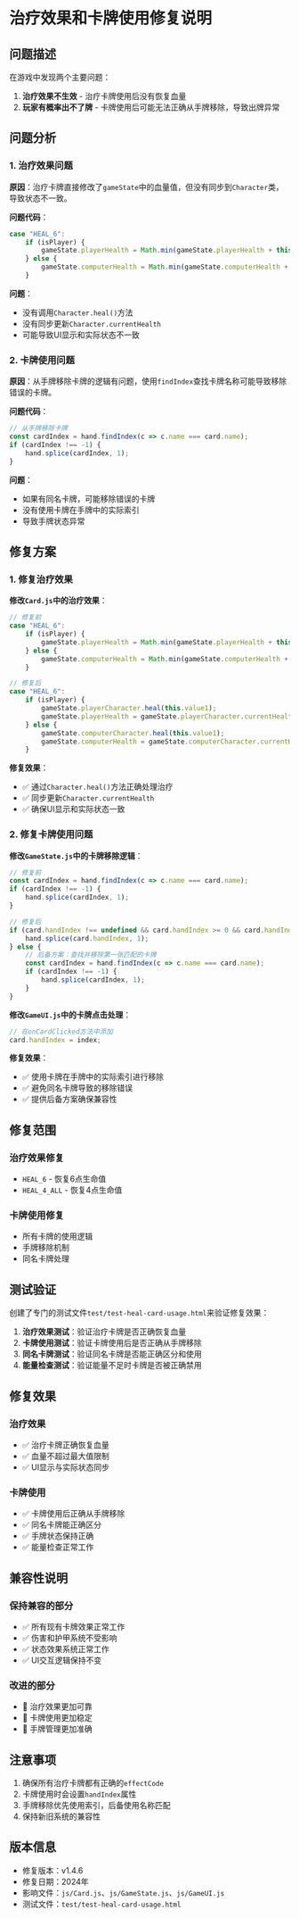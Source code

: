 # 治疗效果和卡牌使用修复说明

## 问题描述

在游戏中发现两个主要问题：
1. **治疗效果不生效** - 治疗卡牌使用后没有恢复血量
2. **玩家有概率出不了牌** - 卡牌使用后可能无法正确从手牌移除，导致出牌异常

## 问题分析

### 1. 治疗效果问题

**原因**：治疗卡牌直接修改了`gameState`中的血量值，但没有同步到`Character`类，导致状态不一致。

**问题代码**：
```javascript
case "HEAL_6":
    if (isPlayer) {
        gameState.playerHealth = Math.min(gameState.playerHealth + this.value1, 30);
    } else {
        gameState.computerHealth = Math.min(gameState.computerHealth + this.value1, 30);
    }
```

**问题**：
- 没有调用`Character.heal()`方法
- 没有同步更新`Character.currentHealth`
- 可能导致UI显示和实际状态不一致

### 2. 卡牌使用问题

**原因**：从手牌移除卡牌的逻辑有问题，使用`findIndex`查找卡牌名称可能导致移除错误的卡牌。

**问题代码**：
```javascript
// 从手牌移除卡牌
const cardIndex = hand.findIndex(c => c.name === card.name);
if (cardIndex !== -1) {
    hand.splice(cardIndex, 1);
}
```

**问题**：
- 如果有同名卡牌，可能移除错误的卡牌
- 没有使用卡牌在手牌中的实际索引
- 导致手牌状态异常

## 修复方案

### 1. 修复治疗效果

**修改`Card.js`中的治疗效果**：

```javascript
// 修复前
case "HEAL_6":
    if (isPlayer) {
        gameState.playerHealth = Math.min(gameState.playerHealth + this.value1, 30);
    } else {
        gameState.computerHealth = Math.min(gameState.computerHealth + this.value1, 30);
    }

// 修复后
case "HEAL_6":
    if (isPlayer) {
        gameState.playerCharacter.heal(this.value1);
        gameState.playerHealth = gameState.playerCharacter.currentHealth;
    } else {
        gameState.computerCharacter.heal(this.value1);
        gameState.computerHealth = gameState.computerCharacter.currentHealth;
    }
```

**修复效果**：
- ✅ 通过`Character.heal()`方法正确处理治疗
- ✅ 同步更新`Character.currentHealth`
- ✅ 确保UI显示和实际状态一致

### 2. 修复卡牌使用问题

**修改`GameState.js`中的卡牌移除逻辑**：

```javascript
// 修复前
const cardIndex = hand.findIndex(c => c.name === card.name);
if (cardIndex !== -1) {
    hand.splice(cardIndex, 1);
}

// 修复后
if (card.handIndex !== undefined && card.handIndex >= 0 && card.handIndex < hand.length) {
    hand.splice(card.handIndex, 1);
} else {
    // 后备方案：查找并移除第一张匹配的卡牌
    const cardIndex = hand.findIndex(c => c.name === card.name);
    if (cardIndex !== -1) {
        hand.splice(cardIndex, 1);
    }
}
```

**修改`GameUI.js`中的卡牌点击处理**：

```javascript
// 在onCardClicked方法中添加
card.handIndex = index;
```

**修复效果**：
- ✅ 使用卡牌在手牌中的实际索引进行移除
- ✅ 避免同名卡牌导致的移除错误
- ✅ 提供后备方案确保兼容性

## 修复范围

### 治疗效果修复
- `HEAL_6` - 恢复6点生命值
- `HEAL_4_ALL` - 恢复4点生命值

### 卡牌使用修复
- 所有卡牌的使用逻辑
- 手牌移除机制
- 同名卡牌处理

## 测试验证

创建了专门的测试文件`test/test-heal-card-usage.html`来验证修复效果：

1. **治疗效果测试**：验证治疗卡牌是否正确恢复血量
2. **卡牌使用测试**：验证卡牌使用后是否正确从手牌移除
3. **同名卡牌测试**：验证同名卡牌是否能正确区分和使用
4. **能量检查测试**：验证能量不足时卡牌是否被正确禁用

## 修复效果

### 治疗效果
- ✅ 治疗卡牌正确恢复血量
- ✅ 血量不超过最大值限制
- ✅ UI显示与实际状态同步

### 卡牌使用
- ✅ 卡牌使用后正确从手牌移除
- ✅ 同名卡牌能正确区分
- ✅ 手牌状态保持正确
- ✅ 能量检查正常工作

## 兼容性说明

### 保持兼容的部分
- ✅ 所有现有卡牌效果正常工作
- ✅ 伤害和护甲系统不受影响
- ✅ 状态效果系统正常工作
- ✅ UI交互逻辑保持不变

### 改进的部分
- 🔧 治疗效果更加可靠
- 🔧 卡牌使用更加稳定
- 🔧 手牌管理更加准确

## 注意事项

1. 确保所有治疗卡牌都有正确的`effectCode`
2. 卡牌使用时会设置`handIndex`属性
3. 手牌移除优先使用索引，后备使用名称匹配
4. 保持新旧系统的兼容性

## 版本信息

- 修复版本：v1.4.6
- 修复日期：2024年
- 影响文件：`js/Card.js`、`js/GameState.js`、`js/GameUI.js`
- 测试文件：`test/test-heal-card-usage.html` 